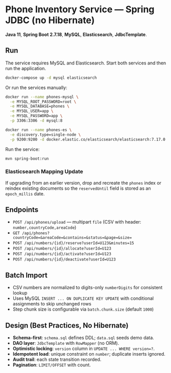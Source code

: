 # Phone Inventory Service — Spring JDBC (no Hibernate)

**Java 11**, **Spring Boot 2.7.18**, **MySQL**, **Elasticsearch**, **JdbcTemplate**.

## Run
The service requires MySQL and Elasticsearch. Start both services and then run the application.

```bash
docker-compose up -d mysql elasticsearch
```

Or run the services manually:

```bash
docker run --name phones-mysql \
  -e MYSQL_ROOT_PASSWORD=root \
  -e MYSQL_DATABASE=phones \
  -e MYSQL_USER=app \
  -e MYSQL_PASSWORD=app \
  -p 3306:3306 -d mysql:8

docker run --name phones-es \
  -e discovery.type=single-node \
  -p 9200:9200 -d docker.elastic.co/elasticsearch/elasticsearch:7.17.0
```

Run the service:
```bash
mvn spring-boot:run
```

### Elasticsearch Mapping Update

If upgrading from an earlier version, drop and recreate the `phones` index or reindex existing documents so the `reservedUntil` field is stored as an `epoch_millis` date.

## Endpoints
- `POST /api/phones/upload` — multipart `file` (CSV with header: `number,countryCode,areaCode`)
 - `GET /api/phones?countryCode=&areaCode=&contains=&status=&page=&size=`
- `POST /api/numbers/{id}/reserve?userId=U123&minutes=15`
- `POST /api/numbers/{id}/allocate?userId=U123`
- `POST /api/numbers/{id}/activate?userId=U123`
- `POST /api/numbers/{id}/deactivate?userId=U123`

## Batch Import
- CSV numbers are normalized to digits-only `numberDigits` for consistent lookup
- Uses MySQL `INSERT ... ON DUPLICATE KEY UPDATE` with conditional assignments to skip unchanged rows
- Step chunk size is configurable via `batch.chunk.size` (default `1000`)

## Design (Best Practices, No Hibernate)
- **Schema-first**: `schema.sql` defines DDL; `data.sql` seeds demo data.
- **DAO layer**: `JdbcTemplate` with `RowMapper` (no ORM).
- **Optimistic locking**: `version` column in `UPDATE ... WHERE version=?`.
- **Idempotent load**: unique constraint on `number`; duplicate inserts ignored.
- **Audit trail**: each state transition recorded.
- **Pagination**: `LIMIT/OFFSET` with count.

